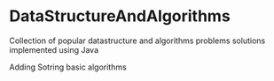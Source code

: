 # DataStructureAndAlgorithms
Collection of popular datastructure and algorithms problems solutions implemented using Java


Adding Sotring basic algorithms 

